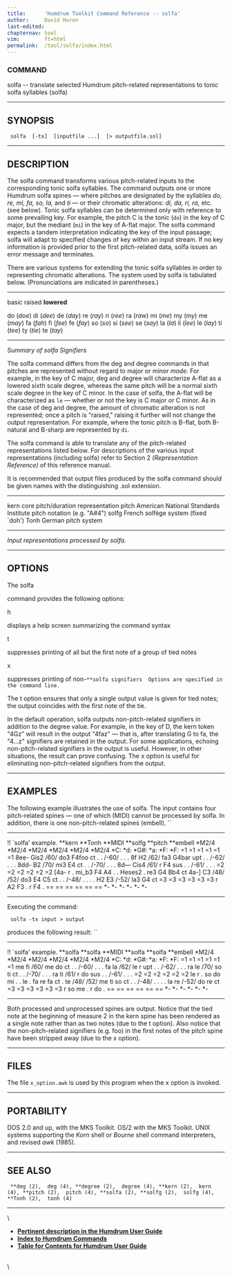 ```yaml
---
title:		'Humdrum Toolkit Command Reference -- solfa'
author:		David Huron
last-edited:
chapternav:	tool
vim:		ft=html
permalink:	/tool/solfa/index.html
---
```


### COMMAND

<span class="tool">solfa</span> -- translate selected Humdrum pitch-related representations
to tonic solfa syllables (<span class="rep">solfa</span>)

------------------------------------------------------------------------

## SYNOPSIS ##

` solfa  [-tx]  [inputfile ...]  [> outputfile.sol]`

------------------------------------------------------------------------

## DESCRIPTION ##

The <span class="tool">solfa</span> command transforms various pitch-related inputs to the
corresponding tonic solfa syllables. The command outputs one or more
Humdrum <span class="rep">solfa</span> spines &mdash; where pitches are designated by the
syllables *do, re, mi, fa, so, la,* and *ti* &mdash; or their chromatic
alterations: *di, da, ri, ra,* etc. (see below). Tonic solfa syllables
can be determined only with reference to some prevailing key. For
example, the pitch C is the tonic (`do`) in the key of C major, but the
mediant (`mi`) in the key of A-flat major. The <span class="tool">solfa</span> command expects
a tandem interpretation indicating the key of the input passage;
<span class="tool">solfa</span> will adapt to specified changes of key within an input stream.
If no key information is provided prior to the first pitch-related data,
<span class="tool">solfa</span> issues an error message and terminates.

There are various systems for extending the tonic solfa syllables in
order to representing chromatic alterations. The system used by
<span class="tool">solfa</span> is tabulated below. (Pronunciations are indicated in
parentheses.)

------------ ------------ -------------
basic        raised       **lowered**

do (*doe*)   di (*dee*)   de (*day*)
re (*ray*)   ri (*ree*)   ra (*raw*)
mi (*me*)    my (*my*)    me (*may*)
fa (*fah*)   fi (*fee*)   fe (*fay*)
so (*so*)    si (*see*)   se (*say*)
la (*la*)    li (*lee*)   le (*lay*)
ti (*tee*)   ty (*tie*)   te (*tay*)
------------ ------------ -------------

*Summary of <span class="tool">solfa</span> Signifiers*

The <span class="tool">solfa</span> command differs from the <span class="tool">deg</span> and
<span class="tool">degree</span> commands in that pitches are represented
without regard to major or minor *mode.* For example, in the key of C
major, <span class="tool">deg</span> and <span class="tool">degree</span> will characterize A-flat as a lowered
sixth scale degree, whereas the same pitch will be a normal sixth scale
degree in the key of C minor. In the case of <span class="tool">solfa</span>, the A-flat will
be characterized as `le` &mdash; whether or not the key is C major or C
minor. As in the case of <span class="tool">deg</span> and <span class="tool">degree</span>, the amount of chromatic
alteration is not represented; once a pitch is \"raised,\" raising it
further will not change the output representation. For example, where
the tonic pitch is B-flat, both B-natural and B-sharp are represented by
`di`.

The <span class="tool">solfa</span> command is able to translate any of the pitch-related
representations listed below. For descriptions of the various input
representations (including <span class="rep">solfa</span>) refer to Section 2
*(Representation Reference)* of this reference manual.

It is recommended that output files produced by the <span class="tool">solfa</span> command
should be given names with the distinguishing .sol extension.

----------- ----------------------------------------------------------------------
<span class="rep">kern</span>    core pitch/duration representation
<span class="rep">pitch</span>   American National Standards Institute pitch notation (e.g. \"A\#4\")
<span class="rep">solfg</span>   French solfège system (fixed \`doh\')
<span class="rep">Tonh</span>    German pitch system
----------- ----------------------------------------------------------------------

*Input representations processed by <span class="tool">solfa</span>.*

------------------------------------------------------------------------

## OPTIONS ##

The <span class="tool">solfa</span>

command provides the following options:

<span class="option">h</span>

displays a help screen summarizing the command syntax

<span class="option">t</span>

suppresses printing of all but the first note of a group of tied notes

<span class="option">x</span>

suppresses printing of
non-`**solfa signifiers  Options are specified in the command line. `

The <span class="option">t</span> option ensures that only a single output value is given for
tied notes; the output coincides with the first note of the tie.

In the default operation, <span class="tool">solfa</span> outputs non-pitch-related signifiers
in addition to the degree value. For example, in the key of D, the
<span class="rep">kern</span> token \"4Gz\" will result in the output \"4faz\" &mdash; that is,
after translating G to fa, the \"4\...z\" signifiers are retained in the
output. For some applications, echoing non-pitch-related signifiers in
the output is useful. However, in other situations, the result can prove
confusing. The <span class="option">x</span> option is useful for eliminating non-pitch-related
signifiers from the output.

------------------------------------------------------------------------

## EXAMPLES ##

The following example illustrates the use of <span class="tool">solfa</span>. The input
contains four pitch-related spines &mdash; one of which (<span class="rep">MIDI</span>) cannot be
processed by <span class="tool">solfa</span>. In addition, there is one non-pitch-related
spines (<span class="rep">embell</span>). ``

----------------------- ---------- ----------- ----------- ----------- ------------
!! \`solfa\' example.
\*\*kern                \*\*Tonh   \*\*MIDI    \*\*solfg   \*\*pitch   \*\*embell
\*M2/4                  \*M2/4     \*M2/4      \*M2/4      \*M2/4      \*M2/4
\*C:                    \*d:       \*G\#:      \*a:        \*F:        \*F:
=1                      =1         =1          =1          =1          =1
8ee-                    Gis2       /60/        do3         F4foo       ct
.                       .          /-60/       .           .           .
8f                      H2         /62/        fa3         G4bar       upt
.                       .          /-62/       .           .           .
8dd-                    B2         /70/        mi3         E4          ct
.                       .          /-70/       .           .           .
8d&mdash;                   Cis4       /61/        r           F4          sus
.                       .          /-61/       .           .           .
=2                      =2         =2          =2          =2          =2
\[4a-                   r          .           mi\_b3      F4 A4       .
.                       Heses2     .           re3         G4 Bb4      ct
4a-\]                   C3         /48/ /52/   do3         E4 C5       ct
.                       .          /-48/       .           .           .
.                       H2 E3      /-52/       la3         G4          ct
=3                      =3         =3          =3          =3          =3
r                       A2 F3      .           r           F4          .
==                      ==         ==          ==          ==          ==
\*-                     \*-        \*-         \*-         \*-         \*-
----------------------- ---------- ----------- ----------- ----------- ------------

Executing the command:

` solfa -tx input > output`

produces the following result: ``

----------------------- ----------- ----------- ----------- ----------- ------------
!! \`solfa\' example.
\*\*solfa               \*\*solfa   \*\*MIDI    \*\*solfa   \*\*solfa   \*\*embell
\*M2/4                  \*M2/4      \*M2/4      \*M2/4      \*M2/4      \*M2/4
\*C:                    \*d:        \*G\#:      \*a:        \*F:        \*F:
=1                      =1          =1          =1          =1          =1
me                      fi          /60/        me          do          ct
.                       .           /-60/       .           .           .
fa                      la          /62/        le          r           upt
.                       .           /-62/       .           .           .
ra                      le          /70/        so          ti          ct
.                       .           /-70/       .           .           .
ra                      ti          /61/        r           do          sus
.                       .           /-61/       .           .           .
=2                      =2          =2          =2          =2          =2
le                      r           .           so          do mi       .
.                       le          .           fa          re fa       ct
.                       te          /48/ /52/   me          ti so       ct
.                       .           /-48/       .           .           .
.                       la re       /-52/       do          re          ct
=3                      =3          =3          =3          =3          =3
r                       so me       .           r           do          .
==                      ==          ==          ==          ==          ==
\*-                     \*-         \*-         \*-         \*-         \*-
----------------------- ----------- ----------- ----------- ----------- ------------

Both processed and unprocessed spines are output. Notice that the tied
note at the beginning of measure 2 in the <span class="rep">kern</span> spine has been
rendered as a single note rather than as two notes (due to the <span class="option">t</span>
option). Also notice that the non-pitch-related signifiers (e.g. foo) in
the first notes of the <span class="rep">pitch</span> spine have been stripped away (due to
the <span class="option">x</span> option).

------------------------------------------------------------------------

## FILES ##

The file `x_option.awk` is used by this program when the <span class="option">x</span> option
is invoked.

------------------------------------------------------------------------

## PORTABILITY ##

DOS 2.0 and up, with the MKS Toolkit. OS/2 with the MKS Toolkit. UNIX
systems supporting the *Korn* shell or *Bourne* shell command
interpreters, and revised *awk* (1985).

------------------------------------------------------------------------

## SEE ALSO ##

` **deg (2),  deg (4), **degree (2),  degree (4), **kern (2),  kern (4), **pitch (2),  pitch (4), **solfa (2), **solfg (2),  solfg (4), **Tonh (2),  tonh (4)`

------------------------------------------------------------------------

\

-   [**Pertinent description in the Humdrum User
    Guide**](../guide04.html#Scale_Degree)
-   [**Index to Humdrum Commands**](../commands.toc.html)
-   [**Table for Contents for Humdrum User Guide**](../guide.toc.html)

\
\
